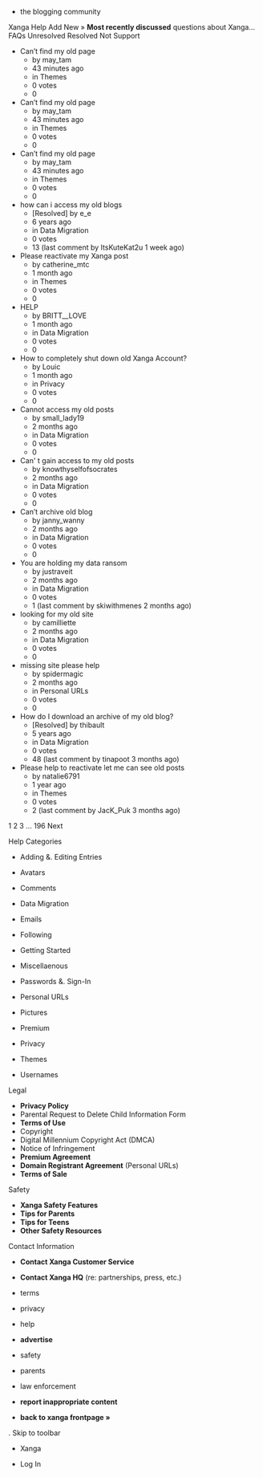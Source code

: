 *   the blogging community

Xanga Help Add New » **Most recently discussed** questions about Xanga… FAQs Unresolved Resolved Not Support

*   Can’t find my old page
    *   by may\_tam
    *   43 minutes ago
    *   in Themes
    *   0 votes
    *   0
*   Can’t find my old page
    *   by may\_tam
    *   43 minutes ago
    *   in Themes
    *   0 votes
    *   0
*   Can’t find my old page
    *   by may\_tam
    *   43 minutes ago
    *   in Themes
    *   0 votes
    *   0
*   how can i access my old blogs
    *   \[Resolved\] by e\_e
    *   6 years ago
    *   in Data Migration
    *   0 votes
    *   13 (last comment by ItsKuteKat2u 1 week ago)
*   Please reactivate my Xanga post
    *   by catherine\_mtc
    *   1 month ago
    *   in Themes
    *   0 votes
    *   0
*   HELP
    *   by BRITT\_\_LOVE
    *   1 month ago
    *   in Data Migration
    *   0 votes
    *   0
*   How to completely shut down old Xanga Account?
    *   by Louic
    *   1 month ago
    *   in Privacy
    *   0 votes
    *   0
*   Cannot access my old posts
    *   by small\_lady19
    *   2 months ago
    *   in Data Migration
    *   0 votes
    *   0
*   Can' t gain access to my old posts
    *   by knowthyselfofsocrates
    *   2 months ago
    *   in Data Migration
    *   0 votes
    *   0
*   Can’t archive old blog
    *   by janny\_wanny
    *   2 months ago
    *   in Data Migration
    *   0 votes
    *   0
*   You are holding my data ransom
    *   by justraveit
    *   2 months ago
    *   in Data Migration
    *   0 votes
    *   1 (last comment by skiwithmenes 2 months ago)
*   looking for my old site
    *   by camilliette
    *   2 months ago
    *   in Data Migration
    *   0 votes
    *   0
*   missing site please help
    *   by spidermagic
    *   2 months ago
    *   in Personal URLs
    *   0 votes
    *   0
*   How do I download an archive of my old blog?
    *   \[Resolved\] by thibault
    *   5 years ago
    *   in Data Migration
    *   0 votes
    *   48 (last comment by tinapoot 3 months ago)
*   Please help to reactivate let me can see old posts
    *   by natalie6791
    *   1 year ago
    *   in Themes
    *   0 votes
    *   2 (last comment by JacK\_Puk 3 months ago)

1 2 3 ... 196 Next

Help Categories

*   Adding &. Editing Entries
*   Avatars
*   Comments
*   Data Migration
*   Emails
*   Following
*   Getting Started
*   Miscellaenous

*   Passwords &. Sign-In
*   Personal URLs
*   Pictures
*   Premium
*   Privacy
*   Themes
*   Usernames

Legal

*   **Privacy Policy**
*   Parental Request to Delete Child Information Form
*   **Terms of Use**
*   Copyright
*   Digital Millennium Copyright Act (DMCA)
*   Notice of Infringement
*   **Premium Agreement**
*   **Domain Registrant Agreement** (Personal URLs)
*   **Terms of Sale**

Safety

*   **Xanga Safety Features**
*   **Tips for Parents**
*   **Tips for Teens**
*   **Other Safety Resources**

Contact Information

*   **Contact Xanga Customer Service**
*   **Contact Xanga HQ** (re: partnerships, press, etc.)

*   terms
*   privacy
*   help
*   **advertise**

*   safety
*   parents
*   law enforcement
*   **report inappropriate content**

*   **back to xanga frontpage »**

<img src="http://pixel.quantserve.com/pixel/p-87h-iNOVooym2.gif" style="display: none" height="1" width="1" alt="Quantcast"/>. Skip to toolbar

*   Xanga

*   Log In